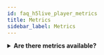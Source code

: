 ```yaml
---
id: faq_h5live_player_metrics
title: Metrics
sidebar_label: Metrics
---
```


<details><summary><strong>Are there metrics available?</strong></summary>
Yes, over the `nanoStream cloud analytics`. 

Please contact sales@nanocosmos.de


</details>


